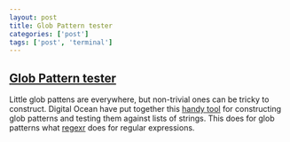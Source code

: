 ```yaml
---
layout: post
title: Glob Pattern tester
categories: ['post']
tags: ['post', 'terminal']
---
```


## [Glob Pattern tester](https://www.digitalocean.com/community/tools/glob)

Little glob pattens are everywhere, but non-trivial ones can be tricky to construct. Digital Ocean have put together this [handy tool](https://www.digitalocean.com/community/tools/glob) for constructing glob patterns and testing them against lists of strings. This does for glob patterns what [regexr](https://regexr.com/) does for regular expressions.
